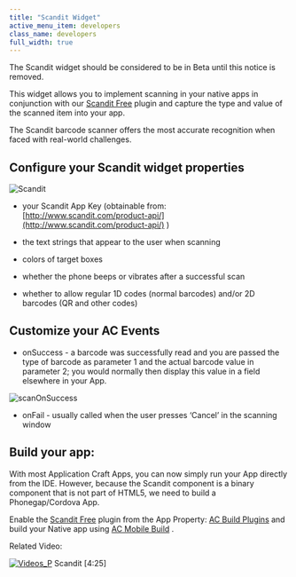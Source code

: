 ```yaml
---
title: "Scandit Widget"
active_menu_item: developers
class_name: developers
full_width: true
---
```



The Scandit widget should be considered to be in Beta until this notice is removed.

This widget allows you to implement scanning in your native apps in conjunction with our [Scandit Free](../../../ac-mobile-build-phonegap/cordova/ac-mobile-build/ac-build-plugins/scandit-free) plugin and capture the type and value of the scanned item into your app.

The Scandit barcode scanner offers the most accurate recognition when faced with real-world challenges.

## Configure your Scandit widget properties

![Scandit](/img/docs/scandit.zoom83.png)

 - your Scandit App Key (obtainable from: [http://www.scandit.com/product-api/](http://www.scandit.com/product-api/) )

 - the text strings that appear to the user when scanning

 - colors of target boxes

 - whether the phone beeps or vibrates after a successful scan

 - whether to allow regular 1D codes (normal barcodes) and/or 2D barcodes (QR and other codes)

## Customize your AC Events

 - onSuccess - a barcode was successfully read and you are passed the type of barcode as parameter 1 and the actual barcode value in parameter 2; you would normally then display this value in a field elsewhere in your App.

![scanOnSuccess](/img/docs/scanonsuccess.zoom78.png)

 - onFail - usually called when the user presses ‘Cancel’ in the scanning window

## Build your app:

With most Application Craft Apps, you can now simply run your App directly from the IDE. However, because the Scandit component is a binary component that is not part of HTML5, we need to build a Phonegap/Cordova App.

Enable the [Scandit Free](../../../ac-mobile-build-phonegap/cordova/ac-mobile-build/ac-build-plugins/scandit-free) plugin from the App Property: [AC Build Plugins](../../../ac-mobile-build-phonegap/cordova/ac-mobile-build/ac-build-plugins/index) and build your Native app using [AC Mobile Build](../../../ac-mobile-build-phonegap/cordova/ac-mobile-build/index) .

Related Video:

[![Videos\_P](/img/docs/videos_p.png)](http://www.youtube.com/v/Qjt3pkZXJn8?autoplay=1&hd=1&fs=1&showsearch=0&rel=0&) Scandit [4:25]

